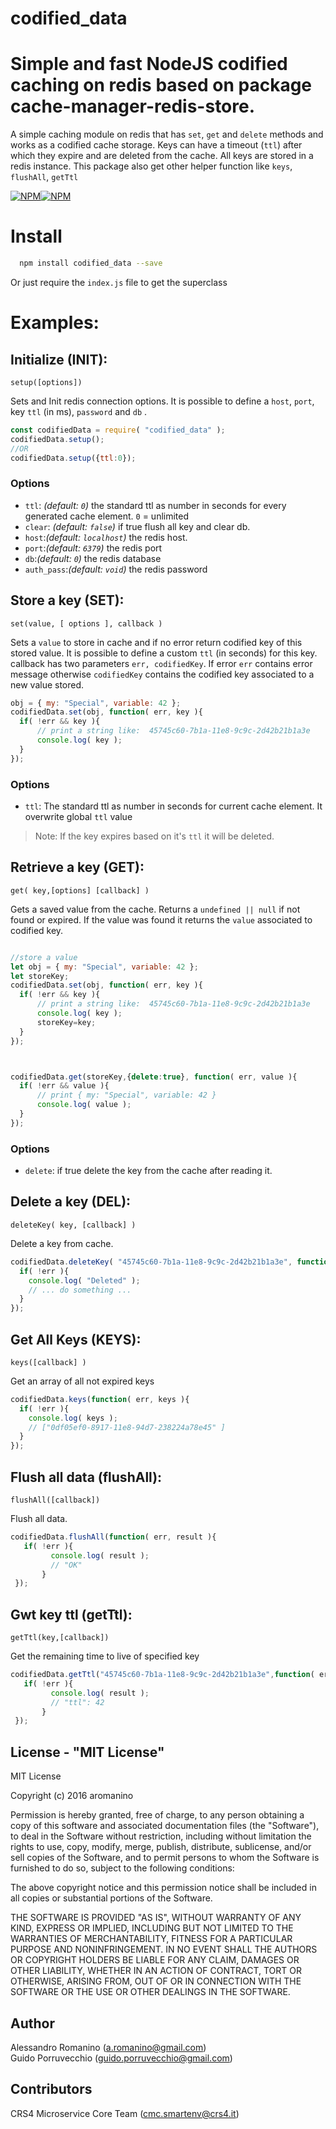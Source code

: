 codified_data
===========

# Simple and fast NodeJS codified caching on redis based on package cache-manager-redis-store.

A simple caching module on redis that has `set`, `get` and `delete` methods and works 
as a codified cache storage.
Keys can have a timeout (`ttl`) after which they expire and are deleted from the cache.
All keys are stored in a redis instance. 
This package also get other helper function like `keys`, `flushAll`, `getTtl`


[![NPM](https://nodei.co/npm/codified_data.png?downloads=true&downloadRank=true&stars=true)![NPM](https://nodei.co/npm-dl/codified_data.png?months=6&height=3)](https://nodei.co/npm/codified_data/)

# Install

```bash
  npm install codified_data --save
```

Or just require the `index.js` file to get the superclass

# Examples:

## Initialize (INIT):


`setup([options])`

Sets and Init redis connection options. It is possible to define a  `host`, `port`, key `ttl` (in ms), `password` and `db` .

```js
const codifiedData = require( "codified_data" );
codifiedData.setup();
//OR
codifiedData.setup({ttl:0});
```
### Options

- `ttl`: *(default: `0`)* the standard ttl as number in seconds for every generated cache element.
`0` = unlimited
- `clear`: *(default: `false`)* if true flush all key and clear db.
- `host`:*(default: `localhost`)* the redis host.
- `port`:*(default: `6379`)* the redis port
- `db`:*(default: `0`)* the redis database
- `auth_pass`:*(default: `void`)* the redis password


## Store a key (SET):

`set(value, [ options ], callback )`

Sets a `value` to store in cache and if no error return codified key of this stored value. 
It is possible to define a custom  `ttl` (in seconds) for this key.
callback  has two parameters `err, codifiedKey`. If error `err` contains error message otherwise `codifiedKey`
contains the codified key associated to a new value stored.

```js
obj = { my: "Special", variable: 42 };
codifiedData.set(obj, function( err, key ){
  if( !err && key ){
      // print a string like:  45745c60-7b1a-11e8-9c9c-2d42b21b1a3e
      console.log( key );
  }
});
```

### Options

- `ttl`: The standard ttl as number in seconds for current cache element. It overwrite global `ttl` value

> Note: If the key expires based on it's `ttl` it will be deleted.

## Retrieve a key (GET):

`get( key,[options] [callback] )`

Gets a saved value from the cache.
Returns a `undefined || null` if not found or expired.
If the value was found it returns the `value` associated to codified key.

```js

//store a value 
let obj = { my: "Special", variable: 42 };
let storeKey;
codifiedData.set(obj, function( err, key ){
  if( !err && key ){
      // print a string like:  45745c60-7b1a-11e8-9c9c-2d42b21b1a3e
      console.log( key );
      storeKey=key;
  }
});



codifiedData.get(storeKey,{delete:true}, function( err, value ){
  if( !err && value ){
      // print { my: "Special", variable: 42 }
      console.log( value );
  }
});

```

### Options

- `delete`: if true delete the key from the cache after reading it.

## Delete a key (DEL):

`deleteKey( key, [callback] )`

Delete a key from cache.

```js
codifiedData.deleteKey( "45745c60-7b1a-11e8-9c9c-2d42b21b1a3e", function( err, result ){
  if( !err ){
    console.log( "Deleted" );
    // ... do something ...
  }
});
```

## Get All Keys (KEYS):

`keys([callback] )`

Get an array of all not expired keys

```js
codifiedData.keys(function( err, keys ){
  if( !err ){
    console.log( keys );
    // ["0df05ef0-8917-11e8-94d7-238224a78e45" ]
  }
});
```

## Flush all data (flushAll):

`flushAll([callback])`

Flush all data.

```js
codifiedData.flushAll(function( err, result ){
   if( !err ){
         console.log( result );
         // "OK"
       }
 });  
```

## Gwt key ttl (getTtl):

`getTtl(key,[callback])`

Get the remaining time to live of specified key 

```js
codifiedData.getTtl("45745c60-7b1a-11e8-9c9c-2d42b21b1a3e",function( err, result ){
   if( !err ){
         console.log( result );
         // "ttl": 42
       }
 });  
```

License - "MIT License"
-----------------------

MIT License

Copyright (c) 2016 aromanino

Permission is hereby granted, free of charge, to any person obtaining a copy
of this software and associated documentation files (the "Software"), to deal
in the Software without restriction, including without limitation the rights
to use, copy, modify, merge, publish, distribute, sublicense, and/or sell
copies of the Software, and to permit persons to whom the Software is
furnished to do so, subject to the following conditions:

The above copyright notice and this permission notice shall be included in all
copies or substantial portions of the Software.

THE SOFTWARE IS PROVIDED "AS IS", WITHOUT WARRANTY OF ANY KIND, EXPRESS OR
IMPLIED, INCLUDING BUT NOT LIMITED TO THE WARRANTIES OF MERCHANTABILITY,
FITNESS FOR A PARTICULAR PURPOSE AND NONINFRINGEMENT. IN NO EVENT SHALL THE
AUTHORS OR COPYRIGHT HOLDERS BE LIABLE FOR ANY CLAIM, DAMAGES OR OTHER
LIABILITY, WHETHER IN AN ACTION OF CONTRACT, TORT OR OTHERWISE, ARISING FROM,
OUT OF OR IN CONNECTION WITH THE SOFTWARE OR THE USE OR OTHER DEALINGS IN THE
SOFTWARE.


Author
------
Alessandro Romanino ([a.romanino@gmail.com](mailto:a.romanino@gmail.com))<br>
Guido Porruvecchio ([guido.porruvecchio@gmail.com](mailto:guido.porruvecchio@gmail.com))

Contributors
------
CRS4 Microservice Core Team ([cmc.smartenv@crs4.it](mailto:cmc.smartenv@crs4.it))
